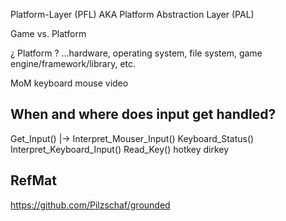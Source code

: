 
Platform-Layer (PFL)
AKA Platform Abstraction Layer (PAL)




Game vs. Platform

¿ Platform ?
...hardware, operating system, file system, game engine/framework/library, etc.







MoM
keyboard
mouse
video



## When and where does input get handled?

Get_Input() |-> Interpret_Mouser_Input()
Keyboard_Status()
    Interpret_Keyboard_Input()
        Read_Key()
        hotkey
        dirkey










## RefMat

https://github.com/Pilzschaf/grounded
